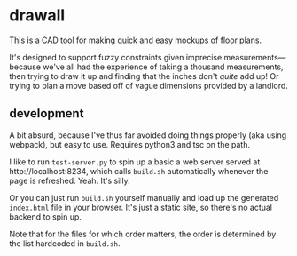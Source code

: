 # drawall
This is a CAD tool for making quick and easy mockups of floor plans.

It's designed to support fuzzy constraints given imprecise measurements—because we've all had the experience of taking a thousand measurements, then trying to draw it up and finding that the inches don't *quite* add up! Or trying to plan a move based off of vague dimensions provided by a landlord.

## development
A bit absurd, because I've thus far avoided doing things properly (aka using webpack), but easy to use. Requires python3 and tsc on the path.

I like to run `test-server.py` to spin up a basic a web server served at http://localhost:8234, which calls `build.sh` automatically whenever the page is refreshed. Yeah. It's silly.

Or you can just run `build.sh` yourself manually and load up the generated `index.html` file in your browser. It's just a static site, so there's no actual backend to spin up.

Note that for the files for which order matters, the order is determined by the list hardcoded in `build.sh`.

